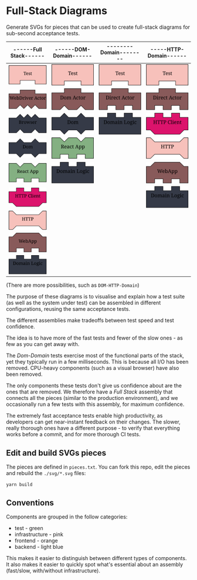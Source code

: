 # Full-Stack Diagrams

Generate SVGs for pieces that can be used to create full-stack diagrams for 
sub-second acceptance tests.

| ------Full Stack------                       | ------DOM-Domain------                | --------Domain--------                | -----HTTP-Domain------                |
| -------------------------------------------- | ------------------------------------- | ------------------------------------- | --------------------------------------|
| ![test](svg/test.svg)                        | ![test](svg/test.svg)                 | ![test](svg/test.svg)                 | ![test](svg/test.svg)                 |
| ![webdriver_actor](svg/webdriver_actor.svg)  | ![dom_actor](svg/dom_actor.svg)       | ![test](svg/direct_actor.svg)         | ![test](svg/direct_actor.svg)         |
| ![browser](svg/browser.svg)                  | ![dom](svg/dom.svg)                   | ![domain_logic](svg/domain_logic.svg) | ![http_client](svg/http_client.svg)   |
| ![dom](svg/dom.svg)                          | ![react_app](svg/react_app.svg)       |                                       | ![http](svg/http.svg)                 |
| ![react_app](svg/react_app.svg)              | ![domain_logic](svg/domain_logic.svg) |                                       | ![webapp](svg/webapp.svg)             |
| ![http_client](svg/http_client.svg)          |                                       |                                       | ![domain_logic](svg/domain_logic.svg) | 
| ![http](svg/http.svg)                        |                                       |                                       |                                       |
| ![webapp](svg/webapp.svg)                    |                                       |                                       |                                       |
| ![domain_logic](svg/domain_logic.svg)        |                                       |                                       |                                       |

(There are more possibilities, such as `DOM-HTTP-Domain`)

The purpose of these diagrams is to visualise and explain how a test suite
(as well as the system under test) can be assembled in different configurations,
reusing the same acceptance tests.

The different assemblies make tradeoffs between test speed and test confidence.

The idea is to have more of the fast tests and fewer of the slow ones -
as few as you can get away with.

The *Dom-Domain* tests exercise most of the functional parts of the stack, yet they 
typically run in a few milliseconds. This is because all I/O has been removed. 
CPU-heavy components (such as a visual browser) have also been removed.

The only components these tests don't give us confidence about are the ones that 
are removed. We therefore have a *Full Stack* assembly that connects all the pieces
(similar to the production environment), and we occasionally run a few tests with 
this assembly, for maximum confidence.

The extremely fast acceptance tests enable high productivity, as developers can
get near-instant feedback on their changes. The slower, really thorough
ones have a different purpose - to verify that everything works before a commit,
and for more thorough CI tests.

## Edit and build SVGs pieces

The pieces are defined in `pieces.txt`. You can fork this repo, edit the pieces and
rebuild the `./svg/*.svg` files:

    yarn build

## Conventions

Components are grouped in the follow categories:

* test - green
* infrastructure - pink
* frontend - orange
* backend - light blue

This makes it easier to distinguish between different types of components.
It also makes it easier to quickly spot what's essential about an assembly
(fast/slow, with/without infrastructure).
